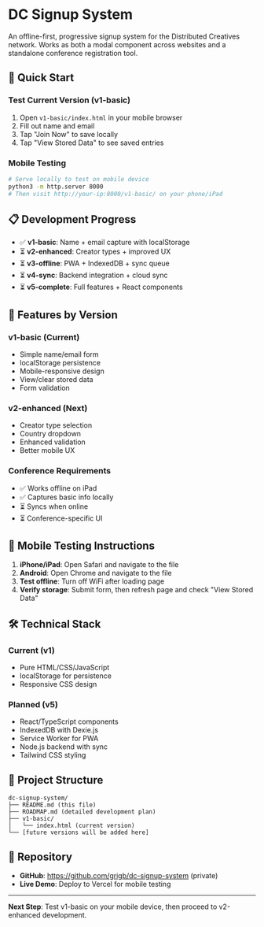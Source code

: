 # DC Signup System

An offline-first, progressive signup system for the Distributed Creatives network. Works as both a modal component across websites and a standalone conference registration tool.

## 🚀 Quick Start

### Test Current Version (v1-basic)
1. Open `v1-basic/index.html` in your mobile browser
2. Fill out name and email
3. Tap "Join Now" to save locally
4. Tap "View Stored Data" to see saved entries

### Mobile Testing
```bash
# Serve locally to test on mobile device
python3 -m http.server 8000
# Then visit http://your-ip:8000/v1-basic/ on your phone/iPad
```

## 📋 Development Progress

- ✅ **v1-basic**: Name + email capture with localStorage
- ⏳ **v2-enhanced**: Creator types + improved UX  
- ⏳ **v3-offline**: PWA + IndexedDB + sync queue
- ⏳ **v4-sync**: Backend integration + cloud sync
- ⏳ **v5-complete**: Full features + React components

## 🎯 Features by Version

### v1-basic (Current)
- Simple name/email form
- localStorage persistence  
- Mobile-responsive design
- View/clear stored data
- Form validation

### v2-enhanced (Next)
- Creator type selection
- Country dropdown
- Enhanced validation
- Better mobile UX

### Conference Requirements
- ✅ Works offline on iPad
- ✅ Captures basic info locally
- ⏳ Syncs when online
- ⏳ Conference-specific UI

## 📱 Mobile Testing Instructions

1. **iPhone/iPad**: Open Safari and navigate to the file
2. **Android**: Open Chrome and navigate to the file  
3. **Test offline**: Turn off WiFi after loading page
4. **Verify storage**: Submit form, then refresh page and check "View Stored Data"

## 🛠 Technical Stack

### Current (v1)
- Pure HTML/CSS/JavaScript
- localStorage for persistence
- Responsive CSS design

### Planned (v5)
- React/TypeScript components
- IndexedDB with Dexie.js
- Service Worker for PWA
- Node.js backend with sync
- Tailwind CSS styling

## 📁 Project Structure

```
dc-signup-system/
├── README.md (this file)
├── ROADMAP.md (detailed development plan)
├── v1-basic/
│   └── index.html (current version)
└── [future versions will be added here]
```

## 🔗 Repository

- **GitHub**: https://github.com/grigb/dc-signup-system (private)
- **Live Demo**: Deploy to Vercel for mobile testing

---

**Next Step**: Test v1-basic on your mobile device, then proceed to v2-enhanced development.